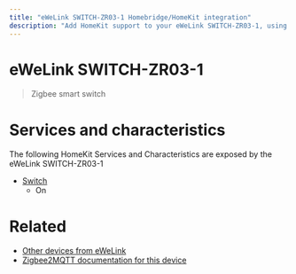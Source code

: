 ```yaml
---
title: "eWeLink SWITCH-ZR03-1 Homebridge/HomeKit integration"
description: "Add HomeKit support to your eWeLink SWITCH-ZR03-1, using Homebridge, Zigbee2MQTT and homebridge-z2m."
---
```

<!---
This file has been GENERATED using src/docgen/docgen.ts
DO NOT EDIT THIS FILE MANUALLY!
-->
# eWeLink SWITCH-ZR03-1
> Zigbee smart switch


# Services and characteristics
The following HomeKit Services and Characteristics are exposed by
the eWeLink SWITCH-ZR03-1

* [Switch](../../switch.md)
  * On


# Related
* [Other devices from eWeLink](../index.md#ewelink)
* [Zigbee2MQTT documentation for this device](https://www.zigbee2mqtt.io/devices/SWITCH-ZR03-1.html)